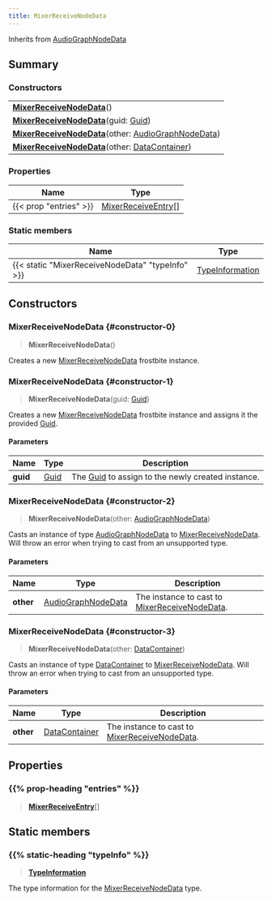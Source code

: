 ```yaml
---
title: MixerReceiveNodeData
---
```


Inherits from [AudioGraphNodeData](/vext/ref/fb/audiographnodedata)

## Summary

### Constructors

|  |
| --- |
| **[MixerReceiveNodeData](#constructor-0)**() |
| **[MixerReceiveNodeData](#constructor-1)**(guid: [Guid](/vext/ref/shared/type/guid)) |
| **[MixerReceiveNodeData](#constructor-2)**(other: [AudioGraphNodeData](/vext/ref/fb/audiographnodedata)) |
| **[MixerReceiveNodeData](#constructor-3)**(other: [DataContainer](/vext/ref/shared/type/datacontainer)) |

### Properties

| Name | Type |
| ---- | ---- |
| {{< prop "entries" >}} | [MixerReceiveEntry](/vext/ref/fb/mixerreceiveentry)[] |

### Static members

| Name | Type |
| ---- | ---- |
| {{< static "MixerReceiveNodeData" "typeInfo" >}} | [TypeInformation](/vext/ref/shared/type/typeinformation) |

## Constructors

### MixerReceiveNodeData {#constructor-0}

> **MixerReceiveNodeData**()

Creates a new [MixerReceiveNodeData](/vext/ref/fb/mixerreceivenodedata) frostbite instance.

### MixerReceiveNodeData {#constructor-1}

> **MixerReceiveNodeData**(guid: [Guid](/vext/ref/shared/type/guid))

Creates a new [MixerReceiveNodeData](/vext/ref/fb/mixerreceivenodedata) frostbite instance and assigns it the provided [Guid](/vext/ref/shared/type/guid).

#### Parameters

| Name | Type | Description |
| ---- | ---- | ----------- |
| **guid** | [Guid](/vext/ref/shared/type/guid) | The [Guid](/vext/ref/shared/type/guid) to assign to the newly created instance. |

### MixerReceiveNodeData {#constructor-2}

> **MixerReceiveNodeData**(other: [AudioGraphNodeData](/vext/ref/fb/audiographnodedata))

Casts an instance of type [AudioGraphNodeData](/vext/ref/fb/audiographnodedata) to [MixerReceiveNodeData](/vext/ref/fb/mixerreceivenodedata). Will throw an error when trying to cast from an unsupported type.

#### Parameters

| Name | Type | Description |
| ---- | ---- | ----------- |
| **other** | [AudioGraphNodeData](/vext/ref/fb/audiographnodedata) | The instance to cast to [MixerReceiveNodeData](/vext/ref/fb/mixerreceivenodedata). |

### MixerReceiveNodeData {#constructor-3}

> **MixerReceiveNodeData**(other: [DataContainer](/vext/ref/shared/type/datacontainer))

Casts an instance of type [DataContainer](/vext/ref/shared/type/datacontainer) to [MixerReceiveNodeData](/vext/ref/fb/mixerreceivenodedata). Will throw an error when trying to cast from an unsupported type.

#### Parameters

| Name | Type | Description |
| ---- | ---- | ----------- |
| **other** | [DataContainer](/vext/ref/shared/type/datacontainer) | The instance to cast to [MixerReceiveNodeData](/vext/ref/fb/mixerreceivenodedata). |

## Properties

### {{% prop-heading "entries" %}}

> **[MixerReceiveEntry](/vext/ref/fb/mixerreceiveentry)**[]

## Static members

### {{% static-heading "typeInfo" %}}

> **[TypeInformation](/vext/ref/shared/type/typeinformation)**

The type information for the [MixerReceiveNodeData](/vext/ref/fb/mixerreceivenodedata) type.

